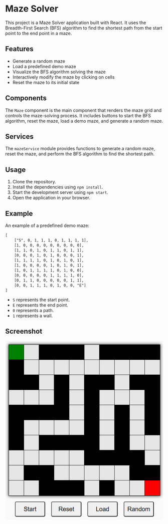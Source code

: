 # Maze Solver

This project is a Maze Solver application built with React. It uses the Breadth-First Search (BFS) algorithm to find the shortest path from the start point to the end point in a maze.

## Features

- Generate a random maze
- Load a predefined demo maze
- Visualize the BFS algorithm solving the maze
- Interactively modify the maze by clicking on cells
- Reset the maze to its initial state

## Components

The `Maze` component is the main component that renders the maze grid and controls the maze-solving process. It includes buttons to start the BFS algorithm, reset the maze, load a demo maze, and generate a random maze.

## Services

The `mazeService` module provides functions to generate a random maze, reset the maze, and perform the BFS algorithm to find the shortest path.

## Usage

1. Clone the repository.
2. Install the dependencies using `npm install`.
3. Start the development server using `npm start`.
4. Open the application in your browser.

## Example

An example of a predefined demo maze:

```
[
    ["S", 0, 1, 1, 1, 0, 1, 1, 1, 1],
    [1, 0, 0, 0, 0, 0, 0, 0, 0, 0],
    [1, 1, 0, 1, 0, 1, 1, 0, 1, 1],
    [0, 0, 0, 1, 0, 1, 0, 0, 0, 1],
    [1, 1, 1, 1, 0, 1, 0, 1, 0, 1],
    [1, 0, 0, 0, 0, 1, 0, 1, 0, 1],
    [1, 0, 1, 1, 1, 1, 0, 1, 0, 0],
    [0, 0, 0, 0, 0, 1, 1, 1, 1, 0],
    [0, 1, 1, 0, 0, 0, 0, 0, 1, 1],
    [0, 0, 1, 1, 1, 0, 1, 0, 0, "E"]
]
```

- `S` represents the start point.
- `E` represents the end point.
- `0` represents a path.
- `1` represents a wall.

## Screenshot
![alt text](image-1.png)

